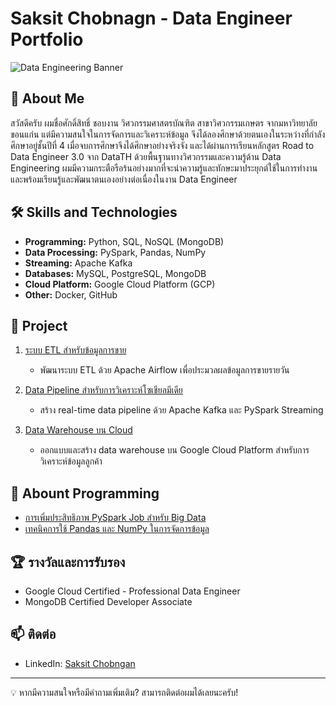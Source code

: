 # Saksit Chobnagn - Data Engineer Portfolio

<!-- ส่วนนี้เป็นแบนเนอร์หรือรูปภาพโปรไฟล์ -->
![Data Engineering Banner](https://example.com/your-banner-image.jpg)

## 👋 About Me
สวัสดีครับ ผมชื่อศักดิ์สิทธิ์ ชอบงาน วิศวกรรมศาสตรบัณฑิต สาขาวิศวกรรมเกษตร จากมหาวิทยาลัยขอนแก่น แต่มีความสนใจในการจัดการและวิเคราะห์ข้อมูล จึงได้ลองศึกษาด้วยตนเองในระหว่างที่กำลังศึกษาอยู่ชั้นปีที่ 4 เมื่อจบการศึกษาจึงได้ศึกษาอย่างจริงจัง และได้ผ่านการเรียนหลักสูตร Road to Data Engineer 3.0 จาก DataTH ด้วยพื้นฐานทางวิศวกรรมและความรู้ด้าน Data Engineering ผมมีความกระตือรือร้นอย่างมากที่จะนำความรู้และทักษะมาประยุกต์ใช้ในการทำงาน และพร้อมเรียนรู้และพัฒนาตนเองอย่างต่อเนื่องในงาน Data Engineer

## 🛠 Skills and Technologies
- **Programming:** Python, SQL, NoSQL (MongoDB)
- **Data Processing:** PySpark, Pandas, NumPy
- **Streaming:** Apache Kafka
- **Databases:** MySQL, PostgreSQL, MongoDB
- **Cloud Platform:** Google Cloud Platform (GCP)
- **Other:** Docker, GitHub

## 🚀 Project
<!-- รายการโปรเจคพร้อมคำอธิบายสั้นๆ และลิงก์ -->
1. [ระบบ ETL สำหรับข้อมูลการขาย](./projects/sales-etl-system)
   - พัฒนาระบบ ETL ด้วย Apache Airflow เพื่อประมวลผลข้อมูลการขายรายวัน

2. [Data Pipeline สำหรับการวิเคราะห์โซเชียลมีเดีย](./projects/social-media-pipeline)
   - สร้าง real-time data pipeline ด้วย Apache Kafka และ PySpark Streaming

3. [Data Warehouse บน Cloud](./projects/cloud-data-warehouse)
   - ออกแบบและสร้าง data warehouse บน Google Cloud Platform สำหรับการวิเคราะห์ข้อมูลลูกค้า

## 📝 Abount Programming
<!-- ลิงก์ไปยังบทความหรือบล็อกที่คุณเขียน -->
- [การเพิ่มประสิทธิภาพ PySpark Job สำหรับ Big Data](https://medium.com/@somchai/optimizing-pyspark-jobs)
- [เทคนิคการใช้ Pandas และ NumPy ในการจัดการข้อมูล](https://dev.to/somchai/pandas-numpy-data-manipulation)

## 🏆 รางวัลและการรับรอง
<!-- แสดงรางวัลหรือใบรับรองที่เกี่ยวข้อง -->
- Google Cloud Certified - Professional Data Engineer
- MongoDB Certified Developer Associate

## 📫 ติดต่อ
- LinkedIn: [Saksit Chobngan](www.linkedin.com/in/saksit-chobngan)

<!-- ข้อความปิดท้าย -->
---
💡 หากมีความสนใจหรือมีคำถามเพิ่มเติม? สามารถติดต่อผมได้เลยนะครับ!
